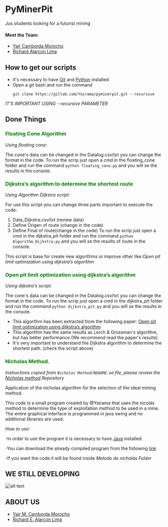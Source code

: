 # PyMinerPit

Jus students looking for a futurist mining

#### Meet the Team:
- [Yair Camborda Morocho](https://www.linkedin.com/in/yairama/)
- [Richard Alarcon Lima](https://www.linkedin.com/in/richardeberthalarconlima/)

## How to get our scripts

- It's necessary to have [Git](https://git-scm.com) and [Python](https://www.python.org) installed
- Open a git bash and run the command 
    ``` 
    git clone https://gitlab.com/Yairama/pyminerpit.git --recursive
    ```
_IT'S IMPORTANT USING --recursive PARAMETER_


## Done Things

### <span style="color:green"> Floating Cone Algorithm </span>
_Using floating cone:_

The cone's data can be changed in the Datalog.csv/txt you can change the format in the code.
To run the scrip just open a cmd in the floating_cone folder and run the command `python floating_cone.py` and you will se the results in the console.

### <span style="color:green"> Dijkstra’s algorithm to determine the shortest route </span>
_Using Algorithm Dijkstra script:_

For use this script you can change three parts important to execute the code:
  1. Data_Dijkstra.csv/txt (review data)
  2. Define Origen of route (change in the code)
  3. Define Final of route(change in the code)
To run the scrip just open a cmd in the dijkstra_pit folder and run the command `python Algorithm_Dijkstra.py` and you will se the results of route in the console.
     
This script is base for create new algorithms or improve other like:_Open pit limit optimization using dijkstra’s algorithm_

### <span style="color:green"> Open pit limit optimization using dijkstra’s algorithm </span>
_Using dijkstra's script:_

The cone's data can be changed in the Datalog.csv/txt you can change the format in the code. 
To run the scrip just open a cmd in the dijkstra_pit folder and run the command `python dijkstra_pit.py` and you will se the results in the console.
- This algorithm has been extracted from the following paper: [Open pit limit optimization using dijkstra’s algorithm](https://ijmge.ut.ac.ir/article_75161_73cf9766e88e3e69c2b09d8707eeb612.pdf)
- This algorithm has the same results as Lerch & Grossman's algorithm, but has better performance (We recommend read the paper's results)
- It's very important to understand the Dijkstra algorithm to determine the shortest path. (check the script above)

### <span style="color:green"> Nicholas Method.</span>

_Instructions copied from `Nicholas Method/README.md` file, please review the [_Nicholas method_](https://gitlab.com/Yairama/NicholasMethod.git) Repository_

Application of the nicholas algorithm for the selection of the ideal mining method.

This code is a small program created by @Yairama that uses
the nicolás method to determine the type of exploitation method to be used in a mine.
The entire graphical interface is programmed in java swing and no additional libraries are used.

_How to use:_

-In order to use the program it is necessary to have [Java](https://www.java.com/es/download/) installed.

-You can download the already compiled program from the following [link](https://drive.google.com/drive/folders/1bJaWH1tzEO5ud8vJ3awrHlv82mYJN-uH?usp=sharing)

-If you want the code it will be found inside _Metodo de nicholás Folder_


## WE STILL DEVELOPING

![alt text](https://i.pinimg.com/originals/b1/4f/1c/b14f1c6d36b5102da0823d6c99929f12.gif)

## ABOUT US

- [Yair M. Camborda Morocho](https://www.linkedin.com/in/yairama/)
- [Richard E. Alarcon Lima](https://www.linkedin.com/in/richardeberthalarconlima/)


